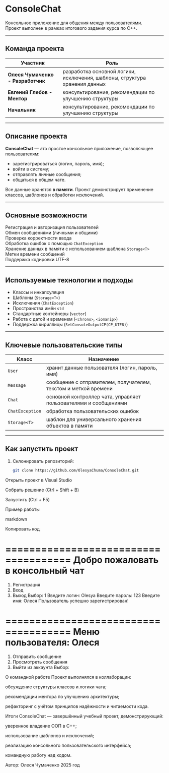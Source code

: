 # ConsoleChat

Консольное приложение для общения между пользователями.  
Проект выполнен в рамках итогового задания курса по C++.

---

##  Команда проекта

| Участник | Роль |
|-----------|------|
| **Олеся Чумаченко - Разработчик** | разработка основной логики, исключения, шаблоны, структура хранения данных |
| **Евгений Глебов - Ментор** | консультирование, рекомендации по улучшению структуры |
| **Начальник** | консультирование, рекомендации по улучшению структуры |

---

##  Описание проекта

**ConsoleChat** — это простое консольное приложение, позволяющее пользователям:
- зарегистрироваться (логин, пароль, имя);
- войти в систему;
- отправлять личные сообщения;
- общаться в общем чате.

Все данные хранятся **в памяти**.
Проект демонстрирует применение классов, шаблонов и обработки исключений.

---

## Основные возможности

Регистрация и авторизация пользователей  
Обмен сообщениями (личными и общими)  
Проверка корректности ввода  
Обработка ошибок с помощью `ChatException`  
Хранение данных в памяти с использованием шаблона `Storage<T>`  
Метки времени сообщений  
Поддержка кодировки UTF-8  

---

## Используемые технологии и подходы

- Классы и инкапсуляция
- Шаблоны (`Storage<T>`)
- Исключения (`ChatException`)
- Пространства имён `std`
- Стандартные контейнеры (`vector`)
- Работа с датой и временем (`<chrono>`, `<iomanip>`)
- Поддержка кириллицы (`SetConsoleOutputCP(CP_UTF8)`)

---

## Ключевые пользовательские типы

| Класс | Назначение |
|-------|-------------|
| `User` | хранит данные пользователя (логин, пароль, имя) |
| `Message` | сообщение с отправителем, получателем, текстом и меткой времени |
| `Chat` | основной контроллер чата, управляет пользователями и сообщениями |
| `ChatException` | обработка пользовательских ошибок |
| `Storage<T>` | шаблон для универсального хранения объектов в памяти |

---

## Как запустить проект

1. Склонировать репозиторий:
   ```bash
   git clone https://github.com/OlesyaChuma/ConsoleChat.git
Открыть проект в Visual Studio

Собрать решение (Ctrl + Shift + B)

Запустить (Ctrl + F5)

Пример работы

markdown

Копировать код

=====================================
 Добро пожаловать в консольный чат
=====================================
1. Регистрация
2. Вход
3. Выход
Выбор: 1
Введите логин: Olesya
Введите пароль: 123
Введите имя: Олеся
Пользователь успешно зарегистрирован!

=====================================
 Меню пользователя: Олеся
=====================================
1. Отправить сообщение
2. Просмотреть сообщения
3. Выйти из аккаунта
Выбор:

О командной работе
Проект выполнялся в коллаборации:

обсуждение структуры классов и логики чата;

рекомендации ментора по улучшению архитектуры;

рефакторинг с учётом принципов надёжности и читаемости кода.

Итоги
ConsoleChat — завершённый учебный проект, демонстрирующий:

уверенное владение ООП в C++;

использование шаблонов и исключений;

реализацию консольного пользовательского интерфейса;

командную работу над кодом.

Автор: Олеся Чумаченко
2025 год

